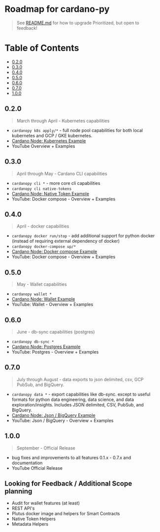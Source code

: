 # Roadmap for cardano-py
> See [README.md](README.md#how-to-upgrade) for how to upgrade
Prioritized, but open to feedback!

# Table of Contents
- [0.2.0](#020)
- [0.3.0](#030)
- [0.4.0](#040)
- [0.5.0](#050)
- [0.6.0](#060)
- [0.7.0](#070)
- [1.0.0](#100)
    
## 0.2.0
> March through April - Kubernetes capabilities

- `cardanopy k8s apply/*` - full node pool capabilities for both local kubernetes and GCP / GKE kubernetes.
- [Cardano Node: Kubernetes Example](https://github.com/floydcraft/cardano-py-examples)
- YouTube Overview + Examples

## 0.3.0
> April through May - Cardano CLI capabilities

- `cardanopy cli *` - more core cli capabilities
- `cardanopy cli native-tokens`
- [Cardano Node: Native Token Example](https://github.com/floydcraft/cardano-py-examples)
- YouTube: Docker compose - Overview + Examples

## 0.4.0
> April - docker capabilities

- `cardanopy docker run/stop` - add additional support for python docker (instead of requiring external dependency of docker)
- `cardanopy docker-compose up/*`
- [Cardano Node: Docker compose Example](https://github.com/floydcraft/cardano-py-examples)
- YouTube: Docker compose - Overview + Examples

## 0.5.0
> May - Wallet capabilities

- `cardanopy wallet *`
- [Cardano Node: Wallet Example](https://github.com/floydcraft/cardano-py-examples)
- YouTube: Wallet - Overview + Examples

## 0.6.0
> June - db-sync capabilities (postgres)

- `cardanopy db-sync *`
- [Cardano Node: Postgres Example](https://github.com/floydcraft/cardano-py-examples)
- YouTube: Postgres - Overview + Examples

## 0.7.0
> July through August - data exports to json delimited, csv, GCP PubSub, and BigQuery.

- `cardanopy data *` - export capabilities like db-sync. except to useful formats for python data engineering, data science, and data exploration/insights. Includes JSON delimited, CSV, PubSub, and BigQuery.
- [Cardano Node: Json / BigQuery Example](https://github.com/floydcraft/cardano-py-examples)
- YouTube: Json / BigQuery - Overview + Examples

## 1.0.0
> September - Official Release

- bug fixes and improvements to all features 0.1.x - 0.7.x and documentation
- YouTube Official Release

## Looking for Feedback / Additional Scope planning
- Audit for wallet features (at least)
- REST API's
- Plutus docker image and helpers for Smart Contracts
- Native Token Helpers
- Metadata Helpers
